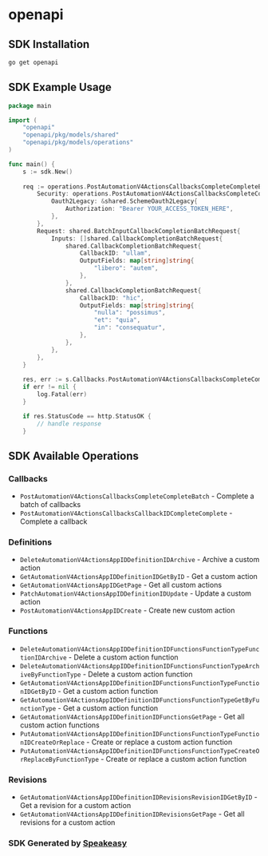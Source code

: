 # openapi

<!-- Start SDK Installation -->
## SDK Installation

```bash
go get openapi
```
<!-- End SDK Installation -->

## SDK Example Usage
<!-- Start SDK Example Usage -->
```go
package main

import (
    "openapi"
    "openapi/pkg/models/shared"
    "openapi/pkg/models/operations"
)

func main() {
    s := sdk.New()
    
    req := operations.PostAutomationV4ActionsCallbacksCompleteCompleteBatchRequest{
        Security: operations.PostAutomationV4ActionsCallbacksCompleteCompleteBatchSecurity{
            Oauth2Legacy: &shared.SchemeOauth2Legacy{
                Authorization: "Bearer YOUR_ACCESS_TOKEN_HERE",
            },
        },
        Request: shared.BatchInputCallbackCompletionBatchRequest{
            Inputs: []shared.CallbackCompletionBatchRequest{
                shared.CallbackCompletionBatchRequest{
                    CallbackID: "ullam",
                    OutputFields: map[string]string{
                        "libero": "autem",
                    },
                },
                shared.CallbackCompletionBatchRequest{
                    CallbackID: "hic",
                    OutputFields: map[string]string{
                        "nulla": "possimus",
                        "et": "quia",
                        "in": "consequatur",
                    },
                },
            },
        },
    }
    
    res, err := s.Callbacks.PostAutomationV4ActionsCallbacksCompleteCompleteBatch(ctx, req)
    if err != nil {
        log.Fatal(err)
    }

    if res.StatusCode == http.StatusOK {
        // handle response
    }
```
<!-- End SDK Example Usage -->

<!-- Start SDK Available Operations -->
## SDK Available Operations

### Callbacks

* `PostAutomationV4ActionsCallbacksCompleteCompleteBatch` - Complete a batch of callbacks
* `PostAutomationV4ActionsCallbacksCallbackIDCompleteComplete` - Complete a callback

### Definitions

* `DeleteAutomationV4ActionsAppIDDefinitionIDArchive` - Archive a custom action
* `GetAutomationV4ActionsAppIDDefinitionIDGetByID` - Get a custom action
* `GetAutomationV4ActionsAppIDGetPage` - Get all custom actions
* `PatchAutomationV4ActionsAppIDDefinitionIDUpdate` - Update a custom action
* `PostAutomationV4ActionsAppIDCreate` - Create new custom action

### Functions

* `DeleteAutomationV4ActionsAppIDDefinitionIDFunctionsFunctionTypeFunctionIDArchive` - Delete a custom action function
* `DeleteAutomationV4ActionsAppIDDefinitionIDFunctionsFunctionTypeArchiveByFunctionType` - Delete a custom action function
* `GetAutomationV4ActionsAppIDDefinitionIDFunctionsFunctionTypeFunctionIDGetByID` - Get a custom action function
* `GetAutomationV4ActionsAppIDDefinitionIDFunctionsFunctionTypeGetByFunctionType` - Get a custom action function
* `GetAutomationV4ActionsAppIDDefinitionIDFunctionsGetPage` - Get all custom action functions
* `PutAutomationV4ActionsAppIDDefinitionIDFunctionsFunctionTypeFunctionIDCreateOrReplace` - Create or replace a custom action function
* `PutAutomationV4ActionsAppIDDefinitionIDFunctionsFunctionTypeCreateOrReplaceByFunctionType` - Create or replace a custom action function

### Revisions

* `GetAutomationV4ActionsAppIDDefinitionIDRevisionsRevisionIDGetByID` - Get a revision for a custom action
* `GetAutomationV4ActionsAppIDDefinitionIDRevisionsGetPage` - Get all revisions for a custom action

<!-- End SDK Available Operations -->

### SDK Generated by [Speakeasy](https://docs.speakeasyapi.dev/docs/using-speakeasy/client-sdks)
